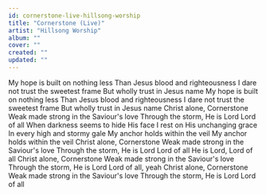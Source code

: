 ```yaml
---
id: cornerstone-live-hillsong-worship
title: "Cornerstone (Live)"
artist: "Hillsong Worship"
album: ""
cover: ""
created: ""
updated: ""
---
```


My hope is built on nothing less
Than Jesus blood and righteousness
I dare not trust the sweetest frame
But wholly trust in Jesus name
My hope is built on nothing less
Than Jesus blood and righteousness
I dare not trust the sweetest frame
But wholly trust in Jesus name
Christ alone, Cornerstone
Weak made strong in the Saviour's love
Through the storm, He is Lord
Lord of all
When darkness seems to hide His face
I rest on His unchanging grace
In every high and stormy gale
My anchor holds within the veil
My anchor holds within the veil
Christ alone, Cornerstone
Weak made strong in the Saviour's love
Through the storm, He is Lord
Lord of all
He is Lord, Lord of all
Christ alone, Cornerstone
Weak made strong in the Saviour's love
Through the storm, He is Lord
Lord of all, yeah
Christ alone, Cornerstone
Weak made strong in the Saviour's love
Through the storm, He is Lord
Lord of all
